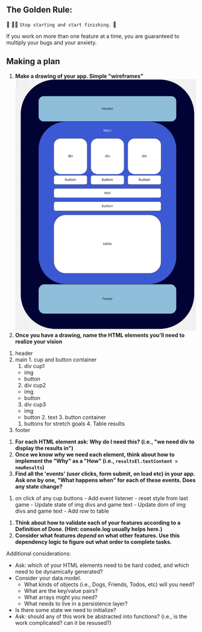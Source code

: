 ## The Golden Rule: 

🦸 🦸‍♂️ `Stop starting and start finishing.` 🏁

If you work on more than one feature at a time, you are guaranteed to multiply your bugs and your anxiety.

## Making a plan

1) **Make a drawing of your app. Simple "wireframes"**
![wireframe](/assets/wireframe.png)
1) **Once you have a drawing, name the HTML elements you'll need to realize your vision**
  1. header
  2. main
    1. cup and button container
      1. div cup1
        - img
        - button
      2. div cup2
        - img
        - button
      3. div cup3 
        - img
        - button
    2. text
    3. button container
      1. buttons for stretch goals
    4. Table results
  3. footer
1) **For each HTML element ask: Why do I need this? (i.e., "we need div to display the results in")** 
1) **Once we know _why_ we need each element, think about how to implement the "Why" as a "How" (i.e., `resultsEl.textContent = newResults`)**
1) **Find all the 'events' (user clicks, form submit, on load etc) in your app. Ask one by one, "What happens when" for each of these events. Does any state change?**
  1. on click of any cup buttons
    - Add event listener
    - reset style from last game
    - Update state of img divs and game text
    - Update dom of img divs and game text
    - Add row to table
1) **Think about how to validate each of your features according to a Definition of Done. (Hint: console.log usually helps here.)**
1) **Consider what features _depend_ on what other features. Use this dependency logic to figure out what order to complete tasks.**

Additional considerations:
- Ask: which of your HTML elements need to be hard coded, and which need to be dynamically generated?
- Consider your data model. 
  - What kinds of objects (i.e., Dogs, Friends, Todos, etc) will you need? 
  - What are the key/value pairs? 
  - What arrays might you need? 
  - What needs to live in a persistence layer?
- Is there some state we need to initialize?
- Ask: should any of this work be abstracted into functions? (i.e., is the work complicated? can it be resused?)
